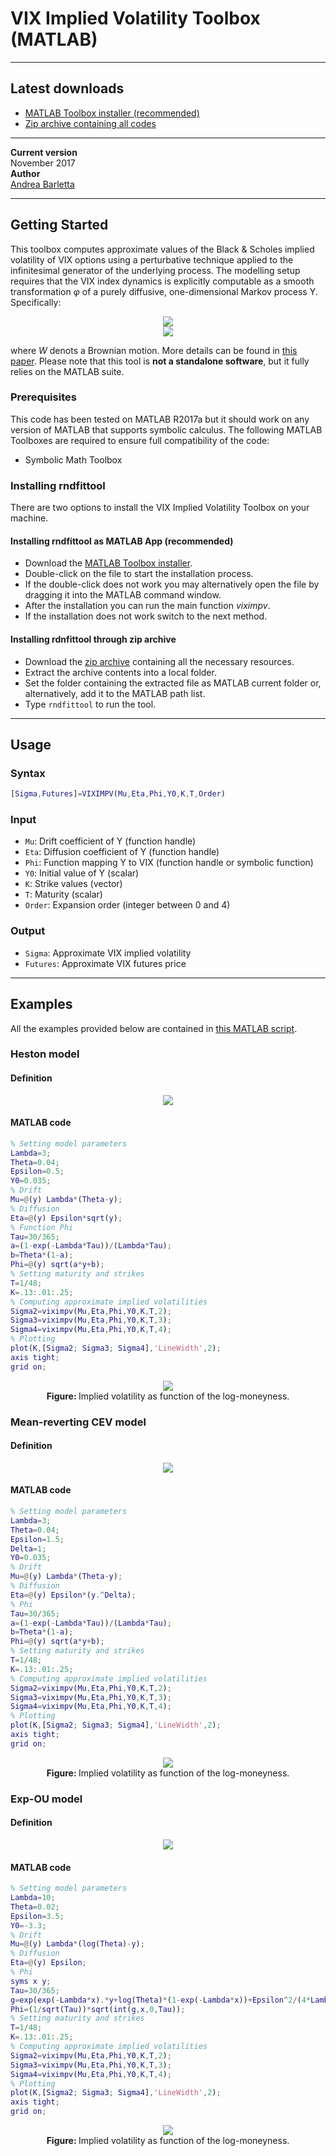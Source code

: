 # VIX Implied Volatility Toolbox (MATLAB)

________________________________________________________________________________________________________________________________________

## Latest downloads

- [MATLAB Toolbox installer (recommended)](https://github.com/abarletta/viximpv/releases/download/17.11/VIX.Implied.Volatility.mltbx)
- [Zip archive containing all codes](https://github.com/abarletta/viximpv/releases/download/17.11/VIX.Implied.Volatility.zip)

________________________________________________________________________________________________________________________________________

<b>Current version</b> <br>
November 2017<br>
<b>Author</b> <br>
[Andrea Barletta](http://pure.au.dk/portal/en/persons/id(e161f76b-35b6-4903-b768-e8b172cbede5).html)<br>

________________________________________________________________________________________________________________________________________
## Getting Started

This toolbox computes approximate values of the Black & Scholes implied volatility of VIX options using a perturbative technique applied to the infinitesimal generator of the underlying process. The modelling setup requires that the VIX index dynamics is explicitly computable as a smooth transformation <i>φ</i> of a purely diffusive, one-dimensional Markov process Y. Specifically:

<p align="center">
<img src="resources/eq1.PNG"/><br>       
<img src="resources/eq2.PNG"/>
</p>
where <i>W</i> denots a Brownian motion. More details can be found in <a href="https://papers.ssrn.com/sol3/papers.cfm?abstract_id=2942262">this paper</a>. Please note that this tool is <b>not a standalone software</b>, but it fully relies on the MATLAB suite.

### Prerequisites

This code has been tested on MATLAB R2017a but it should work on any version of MATLAB that supports symbolic calculus. The following MATLAB Toolboxes are required to ensure full compatibility of the code: 

- Symbolic Math Toolbox 

### Installing rndfittool

There are two options to install the VIX Implied Volatility Toolbox on your machine.

#### Installing rndfittool as MATLAB App (recommended)
- Download the [MATLAB Toolbox installer](https://github.com/abarletta/viximpv/releases/download/17.11/VIX.Implied.Volatility.mltbx).
- Double-click on the file to start the installation process.
- If the double-click does not work you may alternatively open the file by dragging it into the MATLAB command window.
- After the installation you can run the main function _viximpv_.
- If the installation does not work switch to the next method.

#### Installing rdnfittool through zip archive
- Download the [zip archive](https://github.com/abarletta/viximpv/releases/download/17.11/VIX.Implied.Volatility.zip) containing all the necessary resources.
- Extract the archive contents into a local folder.
- Set the folder containing the extracted file as MATLAB current folder or, alternatively, add it to the MATLAB path list. 
- Type <code>rndfittool</code> to run the tool.


________________________________________________________________________________________________________________________________________
## Usage
### Syntax
```matlab
[Sigma,Futures]=VIXIMPV(Mu,Eta,Phi,Y0,K,T,Order)
```
### Input
- `Mu`: Drift coefficient of Y (function handle)
- `Eta`: Diffusion coefficient of Y (function handle)
- `Phi`:  Function mapping Y to VIX (function handle or symbolic function)
- `Y0`:  Initial value of Y (scalar)
- `K`:  Strike values (vector)
- `T`:  Maturity (scalar)
- `Order`:  Expansion order (integer between 0 and 4)

### Output
- `Sigma`: Approximate VIX implied volatility
- `Futures`: Approximate VIX futures price

________________________________________________________________________________________________________________________________________
## Examples

All the examples provided below are contained in [this MATLAB script](https://github.com/abarletta/viximpv/blob/master/resources/examples.m).

### Heston model

#### Definition

<p align="center">
<img src="resources/eqHESTON.PNG"/>
</p>

#### MATLAB code

```matlab
% Setting model parameters
Lambda=3;
Theta=0.04;
Epsilon=0.5;
Y0=0.035;
% Drift
Mu=@(y) Lambda*(Theta-y);
% Diffusion
Eta=@(y) Epsilon*sqrt(y);
% Function Phi
Tau=30/365;
a=(1-exp(-Lambda*Tau))/(Lambda*Tau);
b=Theta*(1-a);
Phi=@(y) sqrt(a*y+b);
% Setting maturity and strikes
T=1/48;
K=.13:.01:.25;
% Computing approximate implied volatilities
Sigma2=viximpv(Mu,Eta,Phi,Y0,K,T,2);
Sigma3=viximpv(Mu,Eta,Phi,Y0,K,T,3);
Sigma4=viximpv(Mu,Eta,Phi,Y0,K,T,4);
% Plotting
plot(K,[Sigma2; Sigma3; Sigma4],'LineWidth',2);
axis tight;
grid on;
```
<p align="center">
<img src="resources/heston.PNG"/><br>
<b>Figure: </b>Implied volatility as function of the log-moneyness.
</p>

### Mean-reverting CEV model

#### Definition

<p align="center">
<img src="resources/eqMRCEV.PNG"/>
</p>

#### MATLAB code

```matlab
% Setting model parameters
Lambda=3;
Theta=0.04;
Epsilon=1.5;
Delta=1;
Y0=0.035;
% Drift
Mu=@(y) Lambda*(Theta-y);
% Diffusion
Eta=@(y) Epsilon*(y.^Delta);
% Phi
Tau=30/365;
a=(1-exp(-Lambda*Tau))/(Lambda*Tau);
b=Theta*(1-a);
Phi=@(y) sqrt(a*y+b);
% Setting maturity and strikes
T=1/48;
K=.13:.01:.25;
% Computing approximate implied volatilities
Sigma2=viximpv(Mu,Eta,Phi,Y0,K,T,2);
Sigma3=viximpv(Mu,Eta,Phi,Y0,K,T,3);
Sigma4=viximpv(Mu,Eta,Phi,Y0,K,T,4);
% Plotting
plot(K,[Sigma2; Sigma3; Sigma4],'LineWidth',2);
axis tight;
grid on;
```
<p align="center">
<img src="resources/mrcev.PNG"/><br>
<b>Figure: </b>Implied volatility as function of the log-moneyness.
</p>

### Exp-OU model

#### Definition

<p align="center">
<img src="resources/eqEXPOU.PNG"/>
</p>

#### MATLAB code

```matlab
% Setting model parameters
Lambda=10;
Theta=0.02;
Epsilon=3.5;
Y0=-3.3;
% Drift
Mu=@(y) Lambda*(log(Theta)-y);
% Diffusion
Eta=@(y) Epsilon;
% Phi
syms x y;
Tau=30/365;
g=exp(exp(-Lambda*x).*y+log(Theta)*(1-exp(-Lambda*x))+Epsilon^2/(4*Lambda)*(1-exp(-2*Lambda*x)));
Phi=(1/sqrt(Tau))*sqrt(int(g,x,0,Tau));
% Setting maturity and strikes
T=1/48;
K=.13:.01:.25;
% Computing approximate implied volatilities
Sigma2=viximpv(Mu,Eta,Phi,Y0,K,T,2);
Sigma3=viximpv(Mu,Eta,Phi,Y0,K,T,3);
Sigma4=viximpv(Mu,Eta,Phi,Y0,K,T,4);
% Plotting
plot(K,[Sigma2; Sigma3; Sigma4],'LineWidth',2);
axis tight;
grid on;
```
<p align="center">
<img src="resources/expou.PNG"/><br>
  <b>Figure: </b>Implied volatility as function of the log-moneyness.
</p>

